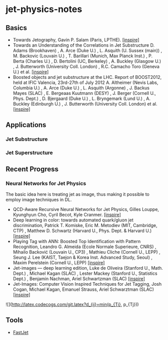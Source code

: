 # jet-physics-notes

## Basics

*  Towards Jetography, Gavin P. Salam (Paris, LPTHE). [[inspire]](http://inspirehep.net/record/822643)
*  Towards an Understanding of the Correlations in Jet Substructure
D. Adams (Brookhaven) , A. Arce (Duke U.) , L. Asquith (U. Sussex (main)) , M. Backovic (Louvain U.) , T. Barillari (Munich, Max Planck Inst.) , P. Berta (Charles U.) , D. Bertolini (UC, Berkeley) , A. Buckley (Glasgow U.) , J. Butterworth (University Coll. London) , R.C. Camacho Toro (Geneva U.) et al. [[inspire]](http://inspirehep.net/record/1357881)
*  Boosted objects and jet substructure at the LHC. Report of BOOST2012, held at IFIC Valencia, 23rd-27th of July 2012
A. Altheimer (Nevis Labs, Columbia U.) , A. Arce (Duke U.) , L. Asquith (Argonne) , J. Backus Mayes (SLAC) , E. Bergeaas Kuutmann (DESY) , J. Berger (Cornell U., Phys. Dept.) , D. Bjergaard (Duke U.) , L. Bryngemark (Lund U.) , A. Buckley (Edinburgh U.) , J. Butterworth (University Coll. London) et al. [[inspire]](http://inspirehep.net/record/1264118)


## Applications

### Jet Substructure

### Jet Superstructure


## Recent Progress

### Neural Networks for Jet Physics

The basic idea here is treating jet as image, thus making it possible to employ image techniques in DL.

*  QCD-Aware Recursive Neural Networks for Jet Physics, 
Gilles Louppe, Kyunghyun Cho, Cyril Becot, Kyle Cranmer. [[inspire]](http://inspirehep.net/record/1511884)
*  Deep learning in color: towards automated quark/gluon jet discrimination,
Patrick T. Komiske, Eric M. Metodiev (MIT, Cambridge, CTP) , Matthew D. Schwartz (Harvard U., Phys. Dept. & Harvard U.)
[[inspire]](http://inspirehep.net/record/1501944)
*  Playing Tag with ANN: Boosted Top Identification with Pattern Recognition, 
Leandro G. Almeida (Ecole Normale Superieure, CNRS) , Mihailo Backović (Louvain U., CP3) , Mathieu Cliche (Cornell U., LEPP) , Seung J. Lee (KAIST, Taejon & Korea Inst. Advanced Study, Seoul) , Maxim Perelstein (Cornell U., LEPP) 
[[inspire]](http://inspirehep.net/record/1341037)
*  Jet-images — deep learning edition,
Luke de Oliveira (Stanford U., Math. Dept.) , Michael Kagan (SLAC) , Lester Mackey (Stanford U., Statistics Dept.) , Benjamin Nachman, Ariel Schwartzman (SLAC) 
[[inspire]](http://inspirehep.net/record/1405106)
*  Jet-Images: Computer Vision Inspired Techniques for Jet Tagging,
Josh Cogan, Michael Kagan, Emanuel Strauss, Ariel Schwarztman (SLAC)
[[inspire]](http://inspirehep.net/record/1307242)

![](http://latex.codecogs.com/git.latex?d_{ij}=min(p_{Ti}, p_{Tj}))

## Tools

* [FastJet](http://fastjet.fr/about.html)
